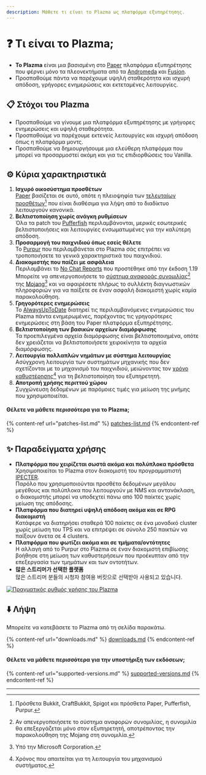 ```yaml
---
description: Μάθετε τι είναι το Plazma ως πλατφόρμα εξυπηρέτησης.
---
```


# ❓ Τι είναι το Plazma;

- **Το Plazma** είναι μια βασισμένη στο [Paper](https://github.com/PaperMC/Paper) πλατφόρμα εξυπηρέτησης που φέρνει μόνο τα πλεονεκτήματα από τα [Andromeda](https://github.com/EarendelArchived/Andromeda) και [Fusion](https://github.com/RuinedTechnologyUnify/Fusion).
- Προσπαθούμε πάντα να παρέχουμε υψηλή σταθερότητα και ισχυρή απόδοση, γρήγορες ενημερώσεις και εκτεταμένες λειτουργίες.

## 📋 Στόχοι του Plazma <a href="#id-1" id="id-1"></a>

- Προσπαθούμε να γίνουμε μια πλατφόρμα εξυπηρέτησης με γρήγορες ενημερώσεις και υψηλή σταθερότητα.
- Προσπαθούμε να παρέχουμε εκτενείς λειτουργίες και ισχυρή απόδοση όπως η πλατφόρμα μοντς.
- Προσπαθούμε να δημιουργήσουμε μια ελεύθερη πλατφόρμα που μπορεί να προσαρμοστεί ακόμη και για τις επιδιορθώσεις του Vanilla.

## ⚙️ Κύρια χαρακτηριστικά <a href="#id-2" id="id-2"></a>

1. **Ισχυρό οικοσύστημα προσθέτων**\
   [Paper](https://github.com/PaperMC/Paper) βασίζεται σε αυτό,
   οπότε η πλειοψηφία των [τελευταίων προσθέτων](#user-content-fn-1)[^1] που είναι διαθέσιμα για λήψη από το διαδίκτυο λειτουργούν κανονικά.
2. **Βελτιστοποίηση χωρίς ανάγκη ρυθμίσεων**\
   Όλα τα patch του [Pufferfish](https://github.com/pufferfish-gg/Pufferfish) περιλαμβάνονται,
   μερικές εσωτερικές βελτιστοποιήσεις και λειτουργίες ενσωματωμένες για την καλύτερη απόδοση.
3. **Προσαρμογή του παιχνιδιού όπως εσείς θέλετε**\
   Το [Purpur](https://github.com/PurpurMC/Purpur) που περιλαμβάνεται στο Plazma
   σάς επιτρέπει να τροποποιήσετε τα γενικά χαρακτηριστικά του παιχνιδιού.
4. **Διακομιστής που παίζει με ασφάλεια**\
   Περιλαμβάνει το [No Chat Reports](https://github.com/Aizistral-Studios/No-Chat-Reports) που προστέθηκε από την έκδοση 1.19
   Μπορείτε να απενεργοποιήσετε το [σύστημα αναφοράς συνομιλίας](#user-content-fn-3)[^3] της [Mojang](#user-content-fn-2)[^2] και να αφαιρέσετε πλήρως το συλλέκτη διαγνωστικών πληροφοριών για να παίξετε σε έναν ασφαλή διακομιστή χωρίς καμία παρακολούθηση.
5. **Γρηγορότερες ενημερώσεις**\
   Το [AlwaysUpToDate](https://github.com/PlazmaMC/AlwaysUpToDate) διατηρεί τις περιλαμβανόμενες ενημερώσεις του Plazma πάντα ενημερωμένες, παρέχοντας τις γρηγορότερες ενημερώσεις στη βάση του Paper πλατφόρμα εξυπηρέτησης.
6. **Βελτιστοποίηση των βασικών αρχείων διαμόρφωσης**\
   Τα προεπιλεγμένα αρχεία διαμόρφωσης είναι βελτιστοποιημένα, οπότε δεν χρειάζεται να βελτιστοποιήσετε χειροκίνητα τα αρχεία διαμόρφωσης.
7. **Λειτουργία πολλαπλών νημάτων με σύστημα λειτουργίας**\
   Ασύγχρονη λειτουργία των συστημάτων μηχανικής που δεν σχετίζονται με το μηχανισμό του παιχνιδιού, μειώνοντας τον [χρόνο καθυστέρησης](#user-content-fn-4)[^4] για τη βελτιστοποίηση του εξυπηρετητή.
8. **Αποτροπή χρήσης περιττού χώρου**\
   Συγχώνευση δεδομένων με παρόμοιες τιμές για μείωση της μνήμης που χρησιμοποιείται.

#### Θέλετε να μάθετε περισσότερα για το Plazma; <a href="#etc-1" id="etc-1"></a>

{% content-ref url="patches-list.md" %}
[patches-list.md](patches-list.md)
{% endcontent-ref %}

## ✨ Παραδείγματα χρήσης <a href="#id-3" id="id-3"></a>

- **Πλατφόρμα που χειρίζεται σωστά ακόμα και πολύπλοκα πρόσθετα**\
  Χρησιμοποιείται το Plazma στον διακομιστή του προγραμματιστή [IPECTER](https://github.com/IPECTER).\
  Παρόλο που χρησιμοποιούνται προσθέτα δεδομένων μεγάλου μεγέθους και πολύπλοκα που λειτουργούν με NMS και αντανάκλαση, ο διακομιστής μπορεί να υποδεχτεί πάνω από 100 παίκτες χωρίς μείωση της απόδοσης.
- **Πλατφόρμα που διατηρεί υψηλή απόδοση ακόμα και σε RPG διακομιστή**\
  Κατάφερε να διατηρήσει σταθερά 100 παίκτες σε ένα μοναδικό cluster χωρίς μείωση του TPS και να επιτρέψει σε σύνολο 250 παικτών να παίξουν άνετα σε 4 clusters.
- **Πλατφόρμα που φωτίζει ακόμα και σε τμήματα/οντότητες**\
  Η αλλαγή από το Purpur στο Plazma σε έναν διακομιστή επιβίωσης βοήθησε στη μείωση των καθυστερήσεων που προέκυπταν από την επεξεργασία των τμημάτων και των οντοτήτων.
- **많은 스트리머가 선택한 플랫폼**\
  많은 스트리머 분들의 시청자 참여용 버킷으로 선택받아 사용되고 있습니다.

<a href="https://bstats.org/plugin/server-implementation/Plazma/18047">
   <img src="https://badge.plazmamc.org/internal/bstats" alt="Πραγματικός ρυθμός χρήσης του Plazma">
</a>

## ⬇️ Λήψη

Μπορείτε να κατεβάσετε το Plazma από τη σελίδα παρακάτω.

{% content-ref url="downloads.md" %}
[downloads.md](downloads.md)
{% endcontent-ref %}

#### Θέλετε να μάθετε περισσότερα για την υποστήριξη των εκδόσεων;

{% content-ref url="supported-versions.md" %}
[supported-versions.md](supported-versions.md)
{% endcontent-ref %}

***

[^1]: Πρόσθετα Bukkit, CraftBukkit, Spigot και πρόσθετα Paper, Pufferfish, Purpur.

[^2]: Υπό την Microsoft Corporation.

[^3]: Αν απενεργοποιήσετε το σύστημα αναφορών συνομιλίας, η συνομιλία θα επεξεργάζεται μόνο στον εξυπηρετητή, αποτρέποντας την παρακολούθηση της Mojang στη συνομιλία.

[^4]: Χρόνος που απαιτείται για τη λειτουργία του μηχανισμού συστήματος.
